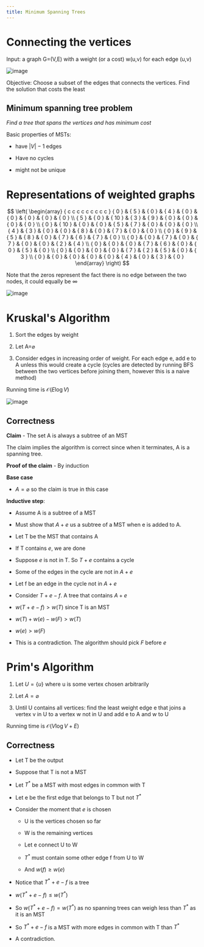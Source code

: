```yaml
---
title: Minimum Spanning Trees
---
```


# Connecting the vertices

Input: a graph G=(V,E) with a weight (or a cost) w(u,v) for each edge
(u,v)

![image](/img/Year_1/ADS/Part_4/MST/graph1.png)

Objective: Choose a subset of the edges that connects the vertices. Find
the solution that costs the least

## Minimum spanning tree problem

_Find a tree that spans the vertices and has minimum cost_

Basic properties of MSTs:

- have $|V|-1$ edges

- Have no cycles

- might not be unique

# Representations of weighted graphs

$$
\left( \begin{array} { c c c c c c c c c } { 0 } & { 5 } & { 0 } & { 4 } & { 0 } & { 0 } & { 0 } & { 0 } & { 0 } \\ { 5 } & { 0 } & { 10 } & { 3 } & { 9 } & { 0 } & { 0 } & { 0 } & { 0 } \\ { 0 } & { 10 } & { 0 } & { 0 } & { 5 } & { 7 } & { 0 } & { 0 } & { 0 } \\ { 4 } & { 3 } & { 0 } & { 0 } & { 8 } & { 0 } & { 7 } & { 0 } & { 0 } \\ { 0 } & { 9 } & { 5 } & { 8 } & { 0 } & { 7 } & { 6 } & { 7 } & { 0 } \\ { 0 } & { 0 } & { 7 } & { 0 } & { 7 } & { 0 } & { 0 } & { 2 } & { 4 } \\ { 0 } & { 0 } & { 0 } & { 7 } & { 6 } & { 0 } & { 0 } & { 5 } & { 0 } \\ { 0 } & { 0 } & { 0 } & { 0 } & { 7 } & { 2 } & { 5 } & { 0 } & { 3 } \\ { 0 } & { 0 } & { 0 } & { 0 } & { 0 } & { 4 } & { 0 } & { 3 } & { 0 } \end{array} \right)
$$

Note that the zeros represent the fact there is no edge between the two
nodes, it could equally be $\infty$

![image](/img/Year_1/ADS/Part_4/MST/graph2.png)

# Kruskal's Algorithm

1.  Sort the edges by weight

2.  Let A=$\varnothing$

3.  Consider edges in increasing order of weight. For each edge e, add e
    to A unless this would create a cycle (cycles are detected by
    running BFS between the two vertices before joining them, however
    this is a naive method)

Running time is $\mathcal{O}(E\log V)$

![image](/img/Year_1/ADS/Part_4/MST/graph3.png)

## Correctness

**Claim** - The set A is always a subtree of an MST

The claim implies the algorithm is correct since when it terminates, A
is a spanning tree.

**Proof of the claim** - By induction

**Base case**

- $A=\varnothing$ so the claim is true in this case

**Inductive step**:

- Assume A is a subtree of a MST

- Must show that $A+e$ us a subtree of a MST when e is added to A.

- Let T be the MST that contains A

- If T contains $e$, we are done

- Suppose $e$ is not in T. So $T+e$ contains a cycle

- Some of the edges in the cycle are not in $A+e$

- Let f be an edge in the cycle not in $A+e$

- Consider $T+e-f$. A tree that contains $A+e$

- $w(T+e-f)> w(T)$ since T is an MST

- $w(T)+w(e)-w(F)> w(T)$

- $w(e)>w(F)$

- This is a contradiction. The algorithm should pick $F$ before $e$

# Prim's Algorithm

1.  Let $U=\{u\}$ where u is some vertex chosen arbitrarily

2.  Let $A=\varnothing$

3.  Until U contains all vertices: find the least weight edge e that
    joins a vertex v in U to a vertex w not in U and add e to A and w to
    U

Running time is $\mathcal{O}(V\log V+E)$

## Correctness

- Let T be the output

- Suppose that T is not a MST

- Let $T^*$ be a MST with most edges in common with T

- Let e be the first edge that belongs to T but not $T^*$

- Consider the moment that $e$ is chosen

  - U is the vertices chosen so far

  - W is the remaining vertices

  - Let e connect U to W

  - $T^*$ must contain some other edge f from U to W

  - And $w(f)\geqslant w(e)$

- Notice that $T^*+e-f$ is a tree

- $w(T^*+e-f)\leqslant w(T^*)$

- So $w(T^*+e-f)=w(T^*)$ as no spanning trees can weigh less than
  $T^*$ as it is an MST

- So $T^*+e-f$ is a MST with more edges in common with T than $T^*$

- A contradiction.
